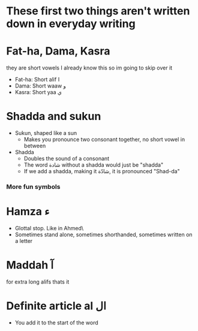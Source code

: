 # These first two things aren't written down in everyday writing
# Fat-ha, Dama, Kasra 
they are short vowels
I already know this so im going to skip over it
- Fat-ha: Short alif ا
- Dama: Short waaw و
- Kasra: Short yaa ي

# Shadda and sukun
 - Sukun, shaped like a sun
	 - Makes you pronounce two consonant together, no short vowel in between
 - Shadda
	 - Doubles the sound of a consonant
	 - The word شادة without a shadda would just be "shadda"
	 - If we add a shadda, making it شادّة, it is pronounced "Shad-da"

### More fun symbols
# Hamza ء
- Glottal stop. Like in Ahmed\
- Sometimes stand alone, sometimes shorthanded, sometimes written on a letter

# Maddah آ
for extra long alifs
thats it


# Definite article al ال
- You add it to the start of the word